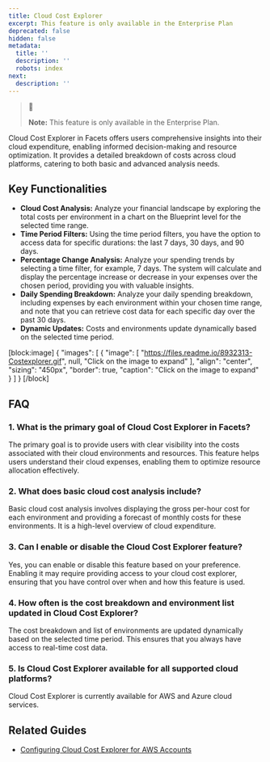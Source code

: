 ```yaml
---
title: Cloud Cost Explorer
excerpt: This feature is only available in the Enterprise Plan
deprecated: false
hidden: false
metadata:
  title: ''
  description: ''
  robots: index
next:
  description: ''
---
```

> 📘 
> 
> **Note:** This feature is only available in the Enterprise Plan.

Cloud Cost Explorer in Facets offers users comprehensive insights into their cloud expenditure, enabling informed decision-making and resource optimization. It provides a detailed breakdown of costs across cloud platforms, catering to both basic and advanced analysis needs.

## Key Functionalities

- **Cloud Cost Analysis:** Analyze your financial landscape by exploring the total costs per environment in a chart on the Blueprint level for the selected time range.
- **Time Period Filters:** Using the time period filters, you have the option to access data for specific durations: the last 7 days, 30 days, and 90 days. 
- **Percentage Change Analysis:** Analyze your spending trends by selecting a time filter, for example, 7 days. The system will calculate and display the percentage increase or decrease in your expenses over the chosen period, providing you with valuable insights.
- **Daily Spending Breakdown:** Analyze your daily spending breakdown, including expenses by each environment within your chosen time range, and note that you can retrieve cost data for each specific day over the past 30 days.
- **Dynamic Updates:** Costs and environments update dynamically based on the selected time period.

[block:image]
{
  "images": [
    {
      "image": [
        "https://files.readme.io/8932313-Costexplorer.gif",
        null,
        "Click on the image to expand"
      ],
      "align": "center",
      "sizing": "450px",
      "border": true,
      "caption": "Click on the image to expand"
    }
  ]
}
[/block]


## FAQ

### 1. What is the primary goal of Cloud Cost Explorer in Facets?

The primary goal is to provide users with clear visibility into the costs associated with their cloud environments and resources. This feature helps users understand their cloud expenses, enabling them to optimize resource allocation effectively.

### 2. What does basic cloud cost analysis include?

Basic cloud cost analysis involves displaying the gross per-hour cost for each environment and providing a forecast of monthly costs for these environments. It is a high-level overview of cloud expenditure.

### 3. Can I enable or disable the Cloud Cost Explorer feature?

Yes, you can enable or disable this feature based on your preference. Enabling it may require providing access to your cloud cost explorer, ensuring that you have control over when and how this feature is used.

### 4. How often is the cost breakdown and environment list updated in Cloud Cost Explorer?

The cost breakdown and list of environments are updated dynamically based on the selected time period. This ensures that you always have access to real-time cost data.

### 5. Is Cloud Cost Explorer available for all supported cloud platforms?

Cloud Cost Explorer is currently available for AWS and Azure cloud services.

## Related Guides

- [Configuring Cloud Cost Explorer for AWS Accounts](https://doc.clickup.com/3443930/p/h/3936u-62804/9a315cc514d6fb9)